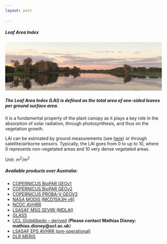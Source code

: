```yaml
---
layout: post

---
```


<div class="container">
    <div class="row">
        <div class="col-12 mt-60">
            <h5 class="common-title">Leaf Area Index</h5>
        </div>
        <div class="col-xs-12 col-sm-12 col-ms-9 col-lg-9 col-xl-9 col-xxl-9">
            <div class="common-image pb-5">
                <img src="/assets/img/australia/big/default.jpg" class="img-fluid" alt="Leaf Area Index">
            </div>
            <div>
                <h5 class="font-weight-bold">The Leaf Area Index (LAI) is defined as the total area of one-sided leaves per ground surface area.</h5>
                <div class="pt-4">
                    <p>It is a fundamental property of the plant canopy as it plays a key role in the absorption of solar radiation, through photosynthesis, and thus on the vegetation growth.</p>
                    <p>LAI can be estimated by ground measurements (see <a href="http://livingearth-online.stackstaging.com/wp/data/ground-measurements/technics/lai-ground-measurements/" target="_blank">here</a>) or through satellite/airborne sensors. Typically, the LAI goes from 0 to up to 10, where 0 represents non-vegetated areas and 10 very dense vegetated areas.</p>
                    <p>Unit: <i>m<sup>2</sup>/m<sup>2</sup></i></p>
                </div>
            </div>
            <div class="py-5">
                <h5 class="font-weight-bold mb-4">Available products over Australia:</h5>
                <ul class="list-title">
                    <li class="list-item"><a href="http://livingearth-online.stackstaging.com/wp/data/remote-sensing-algorithms/leaf-area-index-remote-sensing-algorithms/copernicus-biopar-geov1/" target="_blank">COPERNICUS BioPAR GEOv1</a></li>
                    <li class="list-item"><a href="http://livingearth-online.stackstaging.com/wp/data/remote-sensing-algorithms/leaf-area-index-remote-sensing-algorithms/copernicus-biopar-geov2/" target="_blank">COPERNICUS BioPAR GEOv2</a></li>
                    <li class="list-item"><a href="http://livingearth-online.stackstaging.com/wp/data/remote-sensing-algorithms/leaf-area-index-remote-sensing-algorithms/copernicus-biopar-geov3/" target="_blank">COPERNICUS PROBA-V GEOV3</a></li>
                    <li class="list-item"><a href="http://livingearth-online.stackstaging.com/wp/data/remote-sensing-algorithms/leaf-area-index-remote-sensing-algorithms/nasa-modis-mcd15a3h-v6/" target="_blank">NASA MODIS (MCD15A3H v6)</a></li>
                    <li class="list-item"><a href="http://livingearth-online.stackstaging.com/wp/data/remote-sensing-algorithms/leaf-area-index-remote-sensing-algorithms/ncdc-avhrr/" target="_blank">NCDC AVHRR</a></li>
                    <li class="list-item"><a href="http://livingearth-online.stackstaging.com/wp/data/remote-sensing-algorithms/leaf-area-index-remote-sensing-algorithms/lsasaf-msg-seviri-mdlai/" target="_blank">LSASAF MSG SEVIRI (MDLAI)</a></li>
                    <li class="list-item"><a href="http://livingearth-online.stackstaging.com/wp/data/remote-sensing-algorithms/leaf-area-index-remote-sensing-algorithms/glass/" target="_blank">GLASS</a></li>
                    <li class="list-item"><a href="http://livingearth-online.stackstaging.com/wp/data/remote-sensing-algorithms/leaf-area-index-remote-sensing-algorithms/ucl-globalbedo-derived/" target="_blank">UCL GlobAlbedo – derived</a> (<strong>Please contact Mathias Disney: mathias.disney@ucl.ac.uk</strong>)</li>
                    <li class="list-item"><a href="https://landsaf.ipma.pt/en/products/vegetation/etlai/" target="_blank">LSASAF EPS AVHRR (pre-operational)</a></li>
                    <li class="list-item"><a href="https://geoservice.dlr.de/data-assets/ak90g1wty909" target="_blank">DLR MERIS</a></li>
                </ul>
            </div>
        </div>
    </div>
</div>

